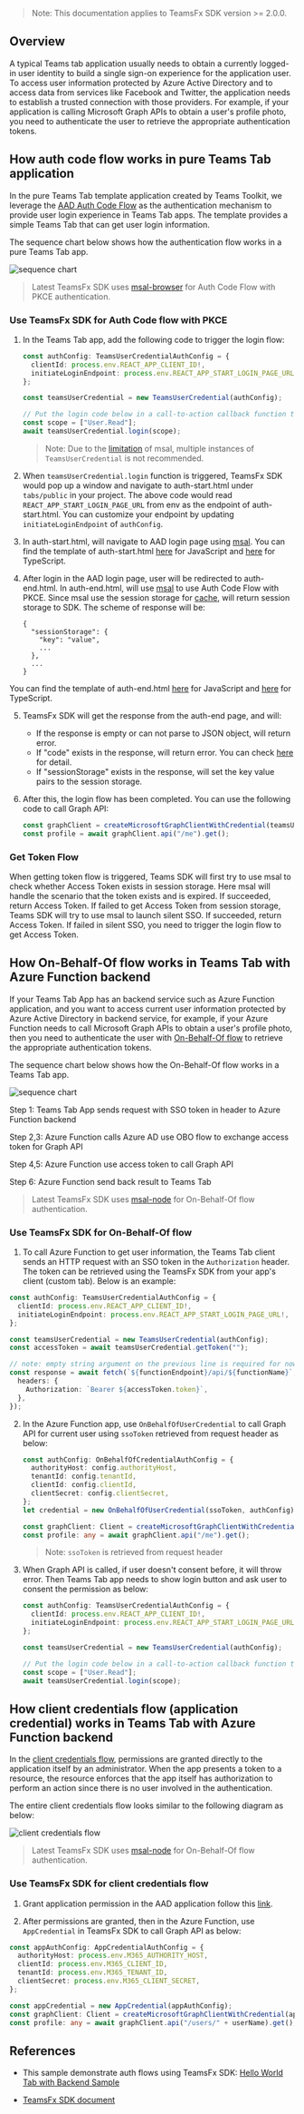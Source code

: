 >Note: This documentation applies to TeamsFx SDK version >= 2.0.0.

## Overview

A typical Teams tab application usually needs to obtain a currently logged-in user identity to build a single sign-on experience for the application user. To access user information protected by Azure Active Directory and to access data from services like Facebook and Twitter, the application needs to establish a trusted connection with those providers. For example, if your application is calling Microsoft Graph APIs to obtain a user's profile photo, you need to authenticate the user to retrieve the appropriate authentication tokens.

## How auth code flow works in pure Teams Tab application

In the pure Teams Tab template application created by Teams Toolkit, we leverage the [AAD Auth Code Flow](https://docs.microsoft.com/en-us/azure/active-directory/develop/v2-oauth2-auth-code-flow) as the authentication mechanism to provide user login experience in Teams Tab apps. The template provides a simple Teams Tab that can get user login information.


The sequence chart below shows how the authentication flow works in a pure Teams Tab app.


![sequence chart](https://docs.microsoft.com/en-us/microsoftteams/platform/assets/images/authentication/tab_auth_sequence_diagram.png)

> Latest TeamsFx SDK uses [msal-browser](https://www.npmjs.com/package/@azure/msal-browser) for Auth Code Flow with PKCE authentication. 



### Use TeamsFx SDK for Auth Code flow with PKCE

1. In the Teams Tab app, add the following code to trigger the login flow: 
    ```ts
    const authConfig: TeamsUserCredentialAuthConfig = {
      clientId: process.env.REACT_APP_CLIENT_ID!,
      initiateLoginEndpoint: process.env.REACT_APP_START_LOGIN_PAGE_URL!,
    };

    const teamsUserCredential = new TeamsUserCredential(authConfig);

    // Put the login code below in a call-to-action callback function to avoid browser blocking automatically showing up pop-ups.
    const scope = ["User.Read"];
    await teamsUserCredential.login(scope);
    ```

    > Note: Due to the [limitation](https://docs.microsoft.com/en-us/azure/active-directory/develop/msal-js-initializing-client-applications#single-instance-and-configuration) of msal, multiple instances of `TeamsUserCredential` is not recommended.

2. When `teamsUserCredential.login` function is triggered, TeamsFx SDK would pop up a window and navigate to auth-start.html under `tabs/public` in your project. The above code would read `REACT_APP_START_LOGIN_PAGE_URL` from env as the endpoint of auth-start.html. You can customize your endpoint by updating `initiateLoginEndpoint` of `authConfig`.
    
3. In auth-start.html, will navigate to AAD login page using [msal](https://github.com/AzureAD/microsoft-authentication-library-for-js/blob/dev/lib/msal-browser/docs/login-user.md#login-the-user).
You can find the template of auth-start.html [here](https://github.com/OfficeDev/TeamsFx/blob/main/templates/tab/js/default/public/auth-start.html) for JavaScript and [here](https://github.com/OfficeDev/TeamsFx/blob/main/templates/tab/ts/default/public/auth-start.html) for TypeScript.

4. After login in the AAD login page, user will be redirected to auth-end.html. In auth-end.html, will use [msal](https://github.com/AzureAD/microsoft-authentication-library-for-js/blob/dev/lib/msal-browser/docs/initialization.md#redirect-apis) to use Auth Code Flow with PKCE. Since msal use the session storage for [cache](https://github.com/AzureAD/microsoft-authentication-library-for-js/blob/dev/lib/msal-browser/docs/caching.md), will return session storage to SDK. The scheme of response will be:
      ```
      {
        "sessionStorage": {
          "key": "value",
          ...
        },
        ...
      }
      ``` 
You can find the template of auth-end.html [here](https://github.com/OfficeDev/TeamsFx/blob/main/templates/tab/js/default/public/auth-end.html) for JavaScript and [here](https://github.com/OfficeDev/TeamsFx/blob/main/templates/tab/ts/default/public/auth-end.html) for TypeScript.

5. TeamsFx SDK will get the response from the auth-end page, and will:
      * If the response is empty or can not parse to JSON object, will return error.
      * If "code" exists in the response, will return error. You can check [here](#how-to-solve-the-error-found-auth-code-in-response-auth-code-is-not-support-for-current-version-of-sdk) for detail.
      * If "sessionStorage" exists in the response, will set the key value pairs to the session storage.


6. After this, the login flow has been completed. You can use the following code to call Graph API: 
    ```ts
    const graphClient = createMicrosoftGraphClientWithCredential(teamsUserCredential, ["User.Read"]); 
    const profile = await graphClient.api("/me").get();
    ```

### Get Token Flow
When getting token flow is triggered, Teams SDK will first try to use msal to check whether Access Token exists in session storage. Here msal will handle the scenario that the token exists and is expired. If succeeded, return Access Token. If failed to get Access Token from session storage, Teams SDK will try to use msal to launch silent SSO. If succeeded, return Access Token. If failed in silent SSO, you need to trigger the login flow to get Access Token.



## How On-Behalf-Of flow works in Teams Tab with Azure Function backend
If your Teams Tab App has an backend service such as Azure Function application, and you want to access current user information protected by Azure Active Directory in backend service, for example, if your Azure Function needs to call Microsoft Graph APIs to obtain a user's profile photo, then you need to authenticate the user with [On-Behalf-Of flow](https://learn.microsoft.com/en-us/azure/active-directory/develop/v2-oauth2-on-behalf-of-flow) to retrieve the appropriate authentication tokens.

The sequence chart below shows how the On-Behalf-Of flow works in a Teams Tab app.

![sequence chart](./auth/obo-flow.png)

Step 1: Teams Tab App sends request with SSO token in header to Azure Function backend

Step 2,3: Azure Function calls Azure AD use OBO flow to exchange access token for Graph API

Step 4,5: Azure Function use access token to call Graph API

Step 6: Azure Function send back result to Teams Tab


> Latest TeamsFx SDK uses [msal-node](https://www.npmjs.com/package/@azure/msal-node) for On-Behalf-Of flow authentication.

### Use TeamsFx SDK for On-Behalf-Of flow
1. To call Azure Function to get user information, the Teams Tab client sends an HTTP request with an SSO token in the `Authorization` header. The token can be retrieved using the TeamsFx SDK from your app's client (custom tab). Below is an example:

  ```ts
  const authConfig: TeamsUserCredentialAuthConfig = {
    clientId: process.env.REACT_APP_CLIENT_ID!,
    initiateLoginEndpoint: process.env.REACT_APP_START_LOGIN_PAGE_URL!,
  };

  const teamsUserCredential = new TeamsUserCredential(authConfig);
  const accessToken = await teamsUserCredential.getToken("");

  // note: empty string argument on the previous line is required for now, this will be fixed in a later release
  const response = await fetch(`${functionEndpoint}/api/${functionName}`, {
    headers: {
      Authorization: `Bearer ${accessToken.token}`,
    },
  });
  ```

2. In the Azure Function app,  use `OnBehalfOfUserCredential` to call Graph API for current user using `ssoToken` retrieved from request header as below:

    ```ts
    const authConfig: OnBehalfOfCredentialAuthConfig = {
      authorityHost: config.authorityHost,
      tenantId: config.tenantId,
      clientId: config.clientId,
      clientSecret: config.clientSecret,
    };
    let credential = new OnBehalfOfUserCredential(ssoToken, authConfig);

    const graphClient: Client = createMicrosoftGraphClientWithCredential(credential, [".default"]);
    const profile: any = await graphClient.api("/me").get();
    ```
    > Note: `ssoToken` is retrieved from request header

3. When Graph API is called, if user doesn't consent before, it will throw error. Then Teams Tab app needs to show login button and ask user to consent the permission as below:
    ```ts
    const authConfig: TeamsUserCredentialAuthConfig = {
      clientId: process.env.REACT_APP_CLIENT_ID!,
      initiateLoginEndpoint: process.env.REACT_APP_START_LOGIN_PAGE_URL!,
    };

    const teamsUserCredential = new TeamsUserCredential(authConfig);

    // Put the login code below in a call-to-action callback function to avoid browser blocking automatically showing up pop-ups.
    const scope = ["User.Read"];
    await teamsUserCredential.login(scope);
    ```

## How client credentials flow (application credential) works in Teams Tab with Azure Function backend
In the [client credentials flow](https://learn.microsoft.com/en-us/azure/active-directory/develop/v2-oauth2-client-creds-grant-flow), permissions are granted directly to the application itself by an administrator. When the app presents a token to a resource, the resource enforces that the app itself has authorization to perform an action since there is no user involved in the authentication.


The entire client credentials flow looks similar to the following diagram as below:

![client credentials flow](./auth/client-credential-flow.png)

> Latest TeamsFx SDK uses [msal-node](https://www.npmjs.com/package/@azure/msal-node) for On-Behalf-Of flow authentication.


### Use TeamsFx SDK for client credentials flow
1. Grant application permission in the AAD application follow this [link](https://learn.microsoft.com/en-us/azure/active-directory/develop/quickstart-configure-app-access-web-apis#application-permission-to-microsoft-graph).

2. After permissions are granted, then in the Azure Function, use `AppCredential` in TeamsFx SDK to call Graph API as below:

  ```ts
  const appAuthConfig: AppCredentialAuthConfig = {
    authorityHost: process.env.M365_AUTHORITY_HOST,
    clientId: process.env.M365_CLIENT_ID,
    tenantId: process.env.M365_TENANT_ID,
    clientSecret: process.env.M365_CLIENT_SECRET,
  };

  const appCredential = new AppCredential(appAuthConfig);
  const graphClient: Client = createMicrosoftGraphClientWithCredential(appCredential, [".default"]);
  const profile: any = await graphClient.api("/users/" + userName).get();
  ```


## References
- This sample demonstrate auth flows using TeamsFx SDK: [Hello World Tab with Backend Sample](https://github.com/OfficeDev/TeamsFx-Samples/tree/dev/hello-world-tab-with-backend)

- [TeamsFx SDK document](https://learn.microsoft.com/en-us/microsoftteams/platform/toolkit/teamsfx-sdk)
